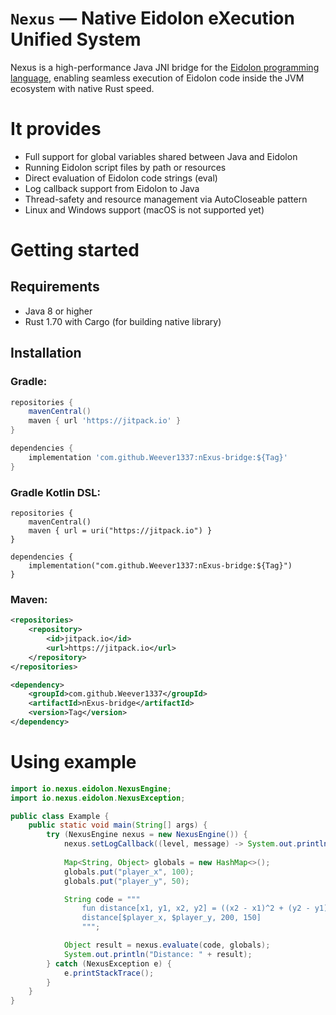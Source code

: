 # `Nexus` — Native Eidolon eXecution Unified System

Nexus is a high-performance Java JNI bridge for the [Eidolon programming language](https://github.com/Weever1337/eidolon_lang), enabling seamless execution of Eidolon code inside the JVM ecosystem with native Rust speed.

# It provides
- Full support for global variables shared between Java and Eidolon
- Running Eidolon script files by path or resources
- Direct evaluation of Eidolon code strings (eval)
- Log callback support from Eidolon to Java
- Thread-safety and resource management via AutoCloseable pattern
- Linux and Windows support (macOS is not supported yet)

# Getting started
## Requirements
- Java 8 or higher
- Rust 1.70 with Cargo (for building native library)
## Installation
### Gradle:
```groovy
repositories {
    mavenCentral()
    maven { url 'https://jitpack.io' }
}

dependencies {
    implementation 'com.github.Weever1337:nExus-bridge:${Tag}'
}
```

### Gradle Kotlin DSL:
```
repositories {
    mavenCentral()
    maven { url = uri("https://jitpack.io") }
}

dependencies {
    implementation("com.github.Weever1337:nExus-bridge:${Tag}")
}
```

### Maven:
```xml
<repositories>
    <repository>
        <id>jitpack.io</id>
        <url>https://jitpack.io</url>
    </repository>
</repositories>

<dependency>
    <groupId>com.github.Weever1337</groupId>
    <artifactId>nExus-bridge</artifactId>
    <version>Tag</version>
</dependency>
```

# Using example

```java
import io.nexus.eidolon.NexusEngine;
import io.nexus.eidolon.NexusException;

public class Example {
    public static void main(String[] args) {
        try (NexusEngine nexus = new NexusEngine()) {
            nexus.setLogCallback((level, message) -> System.out.println("[LOG-" + level + "]: " + message));
            
            Map<String, Object> globals = new HashMap<>();
            globals.put("player_x", 100);
            globals.put("player_y", 50);

            String code = """
                fun distance[x1, y1, x2, y2] = ((x2 - x1)^2 + (y2 - y1)^2)^0.5
                distance[$player_x, $player_y, 200, 150]
                """;

            Object result = nexus.evaluate(code, globals);
            System.out.println("Distance: " + result);
        } catch (NexusException e) {
            e.printStackTrace();
        }
    }
}
```